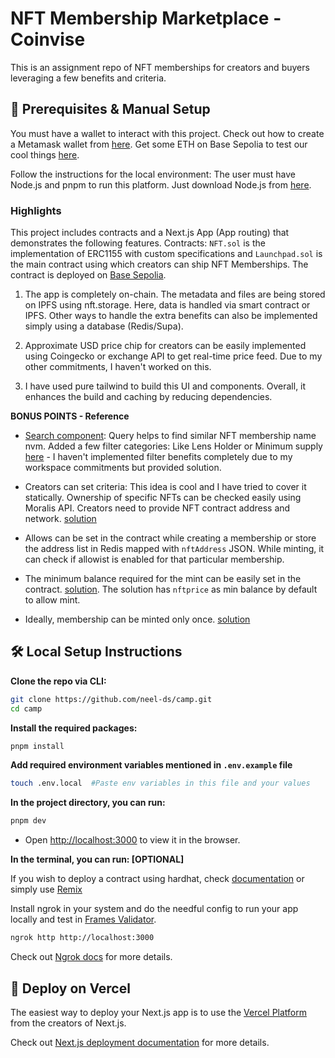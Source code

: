 # NFT Membership Marketplace - Coinvise
This is an assignment repo of NFT memberships for creators and buyers leveraging a few benefits and criteria. 

## 🧩 Prerequisites & Manual Setup

You must have a wallet to interact with this project. Check out how to create a Metamask wallet from [here](https://metamask.io). Get some ETH on Base Sepolia to test our cool things [here](https://www.alchemy.com/faucets/base-sepolia). 

Follow the instructions for the local environment: The user must have Node.js and pnpm to run this platform. Just download Node.js from [here](https://nodejs.org/en/download/).

### Highlights

This project includes contracts and a Next.js App (App routing) that demonstrates the following features. Contracts: `NFT.sol` is the implementation of ERC1155 with custom specifications and `Launchpad.sol` is the main contract using which creators can ship NFT Memberships. The contract is deployed on [Base Sepolia](https://base-sepolia.blockscout.com/address/0x8e646c314fe1D98b619f46767ee3119F7e7Fb7ae).

1. The app is completely on-chain. The metadata and files are being stored on IPFS using nft.storage. Here, data is handled via smart contract or IPFS. Other ways to handle the extra benefits can also be implemented simply using a database (Redis/Supa). 

2. Approximate USD price chip for creators can be easily implemented using Coingecko or exchange API to get real-time price feed. Due to my other commitments, I haven't worked on this.

3. I have used pure tailwind to build this UI and components. Overall, it enhances the build and caching by reducing dependencies.

**BONUS POINTS - Reference**

- [Search component](https://github.com/neel-ds/camp/blob/main/src/app/campaigns/Search.tsx): Query helps to find similar NFT membership name nvm. Added a few filter categories: Like Lens Holder or Minimum supply [here](https://github.com/neel-ds/camp/blob/main/src/app/campaigns/Search.tsx#L55) - I haven't implemented filter benefits completely due to my workspace commitments but provided solution. 

- Creators can set criteria: This idea is cool and I have tried to cover it statically. Ownership of specific NFTs can be checked easily using Moralis API. Creators need to provide NFT contract address and network. [solution](https://github.com/neel-ds/camp/blob/main/src/app/campaigns/Search.tsx#L60)

- Allows can be set in the contract while creating a membership or store the address list in Redis mapped with `nftAddress` JSON. While minting, it can check if allowist is enabled for that particular membership.

- The minimum balance required for the mint can be easily set in the contract. [solution](https://github.com/neel-ds/camp/blob/main/contracts/contracts/NFT.sol#L71). The solution has `nftprice` as min balance by default to allow mint. 

- Ideally, membership can be minted only once. [solution](https://github.com/neel-ds/camp/blob/main/contracts/contracts/NFT.sol#L74)

## 🛠️ Local Setup Instructions

**Clone the repo via CLI:**

```sh
git clone https://github.com/neel-ds/camp.git
cd camp
```

**Install the required packages:**

```sh
pnpm install
```

**Add required environment variables mentioned in `.env.example` file**

```sh
touch .env.local  #Paste env variables in this file and your values
```

**In the project directory, you can run:**

```sh
pnpm dev
```

- Open [http://localhost:3000](http://localhost:3000) to view it in the browser.

**In the terminal, you can run: [OPTIONAL]**

If you wish to deploy a contract using hardhat, check [documentation](https://hardhat.org/hardhat-runner/docs/getting-started#quick-start) or simply use [Remix](https://remix.ethereum.org/)

Install ngrok in your system and do the needful config to run your app locally and test in [Frames Validator](https://warpcast.com/~/developers/frames). 
```sh
ngrok http http://localhost:3000
```
Check out [Ngrok docs](https://ngrok.com/docs/getting-started/) for more details.

## 🚀 Deploy on Vercel

The easiest way to deploy your Next.js app is to use the [Vercel Platform](https://vercel.com/new) from the creators of Next.js.

Check out [Next.js deployment documentation](https://nextjs.org/docs/deployment) for more details.

